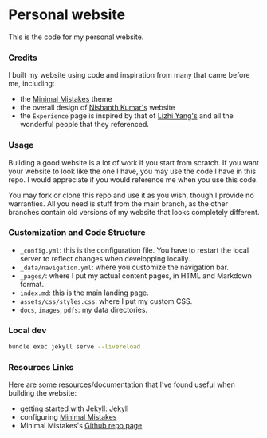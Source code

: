 # Personal website
This is the code for my personal website.

### Credits
I built my website using code and inspiration from many that came before me, including:
- the [Minimal Mistakes](https://mmistakes.github.io/minimal-mistakes/) theme
- the overall design of [Nishanth Kumar's](https://nishanthjkumar.com) website
- the `Experience` page is inspired by that of [Lizhi Yang's](https://lzyang2000.github.io)
and all the wonderful people that they referenced. 

### Usage
Building a good website is a lot of work if you start from scratch. If you want your website to look like the one I have, 
you may use the code I have in this repo. I would appreciate if you would reference me when you use this code.

You may fork or clone this repo and use it as you wish, though I provide no warranties. All you need is stuff from the main branch, as the other branches contain old versions of my website that looks completely different.

### Customization and Code Structure
- `_config.yml`: this is the configuration file. You have to restart the local server to reflect changes when developping locally. 
- `_data/navigation.yml`: where you customize the navigation bar. 
- `_pages/`: where I put my actual content pages, in HTML and Markdown format.
- `index.md`: this is the main landing page. 
- `assets/css/styles.css`: where I put my custom CSS.
- `docs`, `images`, `pdfs`: my data directories. 

### Local dev
```bash
bundle exec jekyll serve --livereload
```

### Resources Links
Here are some resources/documentation that I've found useful when building the website:
- getting started with Jekyll: [Jekyll](https://jekyllrb.com/)
- configuring [Minimal Mistakes](https://mmistakes.github.io/minimal-mistakes/docs/configuration/)
- Minimal Mistakes's [Github repo page](https://github.com/mmistakes/minimal-mistakes)